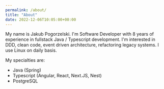 ```yaml
---
permalink: /about/
title: "About"
date: 2022-12-06T10:05:00+00:00
---
```


My name is Jakub Pogorzelski. I'm Software Developer with 8 years of experience in fullstack Java / Typescript development. I'm interested in DDD, clean code, event driven architecture, refactoring legacy systems. I use Linux on daily basis.

My specialties are:
* Java (Spring)
* Typescript (Angular, React, Next.JS, Nest)
* PostgreSQL
